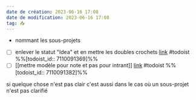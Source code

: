 ```yaml
---
date de création: 2023-06-16 17:08
date de modification: 2023-06-16 17:08
tag: 📥
---
```


-  nommant les sous-projets
- [ ] enlever le statut "Idea" et en mettre les doubles crochets [link](https://todoist.com/showTask?id=7110091369) #todoist %%[todoist_id:: 7110091369]%%
- [ ] [[mettre modèle pour note et pas pour intrant]] [link](https://todoist.com/showTask?id=7110091382) #todoist %%[todoist_id:: 7110091382]%%

si quelque chose n'est pas clair c'est aussi dans le cas où un sous-projet n'est pas clarifié
